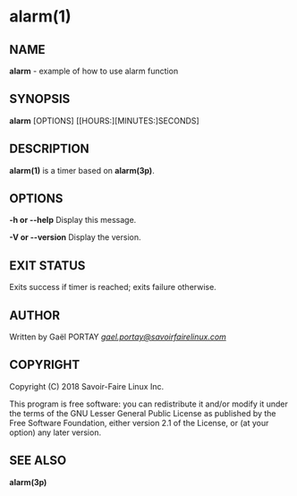# alarm(1)

## NAME

**alarm** - example of how to use alarm function

## SYNOPSIS

**alarm** [OPTIONS] [[HOURS:][MINUTES:]SECONDS]

## DESCRIPTION

**alarm(1)** is a timer based on **alarm(3p)**.

## OPTIONS

**-h or --help**
	Display this message.

**-V or --version**
	Display the version.

## EXIT STATUS

Exits success if timer is reached; exits failure otherwise.

## AUTHOR

Written by Gaël PORTAY *gael.portay@savoirfairelinux.com*

## COPYRIGHT

Copyright (C) 2018 Savoir-Faire Linux Inc.

This program is free software: you can redistribute it and/or modify it under
the terms of the GNU Lesser General Public License as published by the Free
Software Foundation, either version 2.1 of the License, or (at your option) any
later version.

## SEE ALSO

**alarm(3p)**
